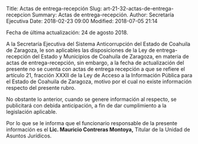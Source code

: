 Title: Actas de entrega-recepción
Slug: art-21-32-actas-de-entrega-recepcion
Summary: Actas de entrega-recepción.
Author: Secretaría Ejecutiva
Date: 2018-02-23 09:00
Modified: 2018-07-05 21:14


Fecha de última actualización: 24 de agosto 2018.

A la Secretaría Ejecutiva del Sistema Anticorrupción del Estado de
Coahuila de Zaragoza, le son aplicables las disposiciones de la Ley de
entrega-recepción del Estado y Municipios de Coahuila de Zaragoza, en
materia de actas de entrega-recepción, sin embargo, a la fecha de
actualización del presente no se cuenta con actas de entrega recepción
a que se refiere el artículo 21, fracción XXXII de la Ley de Acceso a
la Información Pública para el Estado de Coahuila de Zaragoza, motivo
por el cual no existe información respecto del presente rubro.

No obstante lo anterior, cuando se genere información al respecto, se
publicitará con debida anticipación, a fin de dar cumplimiento a la
legislación aplicable.

Por lo que se le informa que el funcionario responsable de la presente
información es el **Lic. Mauricio Contreras Montoya,** Titular de la
Unidad de Asuntos Jurídicos.
